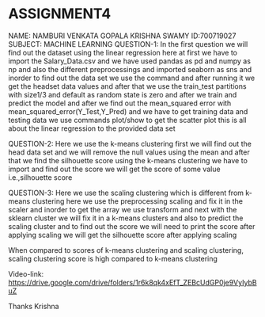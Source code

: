 # ASSIGNMENT4
NAME: NAMBURI VENKATA GOPALA KRISHNA SWAMY 
ID:700719027
SUBJECT: MACHINE LEARNING 
QUESTION-1: In the first question we will find out the dataset using the linear regression here at first we have to import the Salary_Data.csv and we have used pandas as pd and numpy as np and also the different preprocessings and imported seaborn as sns and inorder to find out the data set we use the command and after running it we get the headset data values and after that we use the train_test partitions with size1/3 and default as random state is zero and after we train and predict the model and after we find out the mean_squared error with mean_squared_error(Y_Test,Y_Pred) and we have to get training data and testing data we use commands plot/show to get the scatter plot 
this is all about the linear regression to the provided data set 

QUESTION-2: Here we use the k-means clustering first we will find out the head data set and we will remove the null values using the mean and after that we find the silhouette score using the k-means clustering we have to import and find out the score we will get the score of some value i.e.,silhouette score

QUESTION-3: Here we use the scaling clustering which is different from k-means clustering  here we use the preprocessing scaling and fix it in the scaler and inorder to get the array we use transform and next with the sklearn cluster we will fix it in a k-means clusters and also to predict the scaling cluster and to find out the score we will need to print the score after applying scaling we will get the silhouette score after applying scaling 

When compared to scores of  k-means clustering and scaling clustering, scaling clustering score is high compared to k-means clustering 

Video-link: https://drive.google.com/drive/folders/1r6k8qk4xEfT_ZEBcUdGP0je9VyIybBuZ

Thanks 
Krishna 
